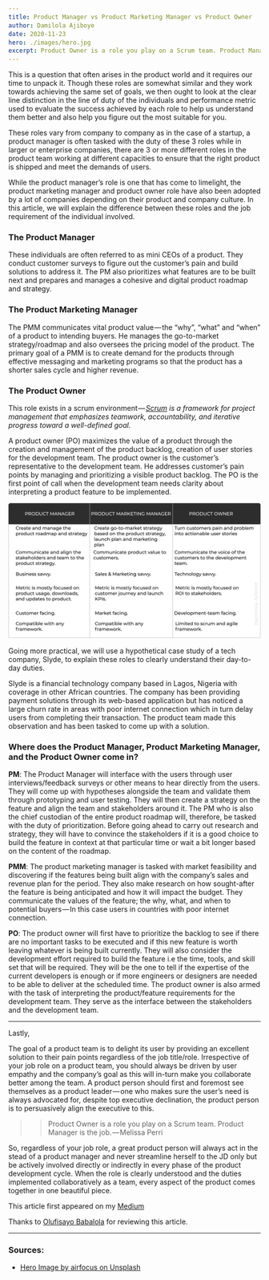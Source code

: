 ```yaml
---
title: Product Manager vs Product Marketing Manager vs Product Owner
author: Damilola Ajiboye
date: 2020-11-23
hero: ./images/hero.jpg
excerpt: Product Owner is a role you play on a Scrum team. Product Manager is the job. — Melissa Perri.
---
```



This is a question that often arises in the product world and it requires our time to unpack it. Though these roles are somewhat similar and they work towards achieving the same set of goals, we then ought to look at the clear line distinction in the line of duty of the individuals and performance metric used to evaluate the success achieved by each role to help us understand them better and also help you figure out the most suitable for you.

These roles vary from company to company as in the case of a startup, a product manager is often tasked with the duty of these 3 roles while in larger or enterprise companies, there are 3 or more different roles in the product team working at different capacities to ensure that the right product is shipped and meet the demands of users.

While the product manager’s role is one that has come to limelight, the product marketing manager and product owner role have also been adopted by a lot of companies depending on their product and company culture. In this article, we will explain the difference between these roles and the job requirement of the individual involved.

 ### The Product Manager
These individuals are often referred to as mini CEOs of a product. They conduct customer surveys to figure out the customer’s pain and build solutions to address it. The PM also prioritizes what features are to be built next and prepares and manages a cohesive and digital product roadmap and strategy.

### The Product Marketing Manager
The PMM communicates vital product value — the “why”, “what” and “when” of a product to intending buyers. He manages the go-to-market strategy/roadmap and also oversees the pricing model of the product. The primary goal of a PMM is to create demand for the products through effective messaging and marketing programs so that the product has a shorter sales cycle and higher revenue.

### The Product Owner
This role exists in a scrum environment — _[Scrum](https://www.scrum.org/resources/what-is-scrum "Scrum") is a framework for project management that emphasizes teamwork, accountability, and iterative progress toward a well-defined goal._

A product owner (PO) maximizes the value of a product through the creation and management of the product backlog, creation of user stories for the development team. The product owner is the customer’s representative to the development team. He addresses customer’s pain points by managing and prioritizing a visible product backlog. The PO is the first point of call when the development team needs clarity about interpreting a product feature to be implemented.

<div className="Image__Small">
  <img
    src="./images/pm.png"
    title="Product Manager vs Product Marketing Manager vs Product Owner"
    alt="Product Manager vs Product Marketing Manager vs Product Owner"
  />
</div>

Going more practical, we will use a hypothetical case study of a tech company, Slyde, to explain these roles to clearly understand their day-to-day duties.

Slyde is a financial technology company based in Lagos, Nigeria with coverage in other African countries. The company has been providing payment solutions through its web-based application but has noticed a large churn rate in areas with poor internet connection which in turn delay users from completing their transaction. The product team made this observation and has been tasked to come up with a solution.

### Where does the Product Manager, Product Marketing Manager, and the Product Owner come in?

**PM**: The Product Manager will interface with the users through user interviews/feedback surveys or other means to hear directly from the users. They will come up with hypotheses alongside the team and validate them through prototyping and user testing. They will then create a strategy on the feature and align the team and stakeholders around it. The PM who is also the chief custodian of the entire product roadmap will, therefore, be tasked with the duty of prioritization. Before going ahead to carry out research and strategy, they will have to convince the stakeholders if it is a good choice to build the feature in context at that particular time or wait a bit longer based on the content of the roadmap.

**PMM**: The product marketing manager is tasked with market feasibility and discovering if the features being built align with the company’s sales and revenue plan for the period. They also make research on how sought-after the feature is being anticipated and how it will impact the budget. They communicate the values of the feature; the why, what, and when to potential buyers — In this case users in countries with poor internet connection.

**PO**: The product owner will first have to prioritize the backlog to see if there are no important tasks to be executed and if this new feature is worth leaving whatever is being built currently. They will also consider the development effort required to build the feature i.e the time, tools, and skill set that will be required. They will be the one to tell if the expertise of the current developers is enough or if more engineers or designers are needed to be able to deliver at the scheduled time. The product owner is also armed with the task of interpreting the product/feature requirements for the development team. They serve as the interface between the stakeholders and the development team.

---

Lastly,

The goal of a product team is to delight its user by providing an excellent solution to their pain points regardless of the job title/role. Irrespective of your job role on a product team, you should always be driven by user empathy and the company’s goal as this will in-turn make you collaborate better among the team. A product person should first and foremost see themselves as a product leader — one who makes sure the user’s need is always advocated for, despite top executive declination, the product person is to persuasively align the executive to this.

 >> Product Owner is a role you play on a Scrum team. Product Manager is the job. — Melissa Perri

So, regardless of your job role, a great product person will always act in the stead of a product manager and never streamline herself to the JD only but be actively involved directly or indirectly in every phase of the product development cycle. When the role is clearly understood and the duties implemented collaboratively as a team, every aspect of the product comes together in one beautiful piece.

This article first appeared on my [Medium](https://blog.usejournal.com/product-manager-vs-product-marketing-manager-vs-product-owner-8ab08bc45662 "Medium")

Thanks to [Olufisayo Babalola](https://www.linkedin.com/in/olufisayo-babalola/) for reviewing this article.

<hr/>

### Sources:
- [Hero Image by airfocus on Unsplash](https://unsplash.com/s/photos/product-manager?utm_source=unsplash&utm_medium=referral&utm_content=creditCopyText)
